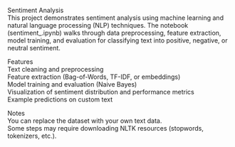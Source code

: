 Sentiment Analysis <br>
This project demonstrates sentiment analysis using machine learning and natural language processing (NLP) techniques. The notebook (sentiment_.ipynb) walks through data preprocessing, feature extraction, model training, and evaluation for classifying text into positive, negative, or neutral sentiment.<br>

Features<br>
Text cleaning and preprocessing<br>
Feature extraction (Bag-of-Words, TF-IDF, or embeddings)<br>
Model training and evaluation (Naive Bayes)<br>
Visualization of sentiment distribution and performance metrics<br>
Example predictions on custom text<br>

Notes <br>
You can replace the dataset with your own text data.<br>
Some steps may require downloading NLTK resources (stopwords, tokenizers, etc.).<br>
